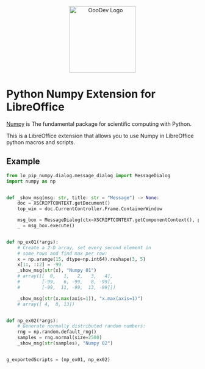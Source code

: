 <p align="center">
<img src="https://github.com/Amourspirit/python-libreoffice-numpy/assets/4193389/1619cf7e-3400-4833-836d-b97fdf27da1d" alt="OooDev Logo" width="174" height="174">
</p>

# Python Numpy Extension for LibreOffice

[Numpy](https://numpy.org/) is The fundamental package for scientific computing with Python.

This is a LibreOffice extension that allows you to use Numpy in LibreOffice python macros and scripts.

## Example

```python
from lo_pip_numpy.dialog.message_dialog import MessageDialog
import numpy as np


def _show_msg(msg: str, title: str = "Message") -> None:
    doc = XSCRIPTCONTEXT.getDocument()
    top_win = doc.CurrentController.Frame.ContainerWindow

    msg_box = MessageDialog(ctx=XSCRIPTCONTEXT.getComponentContext(), parent=top_win, message=msg, title=title)
    _ = msg_box.execute()


def np_ex01(*args):
    # Create a 2-D array, set every second element in
    # some rows and find max per row:
    x = np.arange(15, dtype=np.int64).reshape(3, 5)
    x[1:, ::2] = -99
    _show_msg(str(x), "Numpy 01")
    # array([[  0,   1,   2,   3,   4],
    #        [-99,   6, -99,   8, -99],
    #        [-99,  11, -99,  13, -99]])

    _show_msg(str(x.max(axis=1)), "x.max(axis=1)")
    # array([ 4,  8, 13])


def np_ex02(*args):
    # Generate normally distributed random numbers:
    rng = np.random.default_rng()
    samples = rng.normal(size=2500)
    _show_msg(str(samples), "Numpy 02")


g_exportedScripts = (np_ex01, np_ex02)
```
